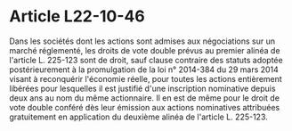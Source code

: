 # Article L22-10-46

Dans les sociétés dont les actions sont admises aux négociations sur un marché réglementé, les droits de vote double prévus au premier alinéa de l'article L. 225-123 sont de droit, sauf clause contraire des statuts adoptée postérieurement à la promulgation de la loi n° 2014-384 du 29 mars 2014 visant à reconquérir l'économie réelle, pour toutes les actions entièrement libérées pour lesquelles il est justifié d'une inscription nominative depuis deux ans au nom du même actionnaire. Il en est de même pour le droit de vote double conféré dès leur émission aux actions nominatives attribuées gratuitement en application du deuxième alinéa de l'article L. 225-123.
